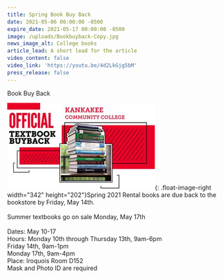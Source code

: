 ```yaml
---
title: Spring Book Buy Back
date: 2021-05-06 00:00:00 -0500
expire_date: 2021-05-17 00:00:00 -0500
image: /uploads/Bookbuyback-Copy.jpg
news_image_alt: College books
article_lead: A short lead for the article
video_content: false
video_link: 'https://youtu.be/4d2LkGjg5bM'
press_release: false
---
```

Book Buy Back

![](/uploads/Bookbuyback-Copy.jpg){: .float-image-right width="342" height="202"}Spring 2021 Rental books are due back to the bookstore by Friday, May 14th.&nbsp;<br><br>Summer textbooks go on sale Monday, May 17th<br><br>Dates: May 10-17<br>Hours: Monday 10th through Thursday 13th, 9am-6pm<br>Friday 14th, 9am-1pm<br>Monday 17th, 9am-4pm<br>Place: Iroquois Room D152<br>Mask and Photo ID are required
